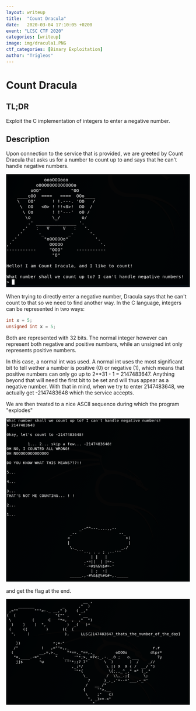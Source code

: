 ```yaml
---
layout: writeup
title:  "Count Dracula"
date:   2020-03-04 17:10:05 +0200
event: "LCSC CTF 2020"
categories: [writeup]
image: img/dracula1.PNG
ctf_categories: [Binary Exploitation]
author: "Trigleos"
---
```


# Count Dracula


## TL;DR
Exploit the C implementation of integers to enter a negative number.

## Description
Upon connection to the service that is provided, we are greeted by Count Dracula that asks us for a number to count up to and says that he can't handle negative numbers.

![dracula](img/dracula1.PNG)

When trying to directly enter a negative number, Dracula says that he can't count to that so we need to find another way.
In the C language, integers can be represented in two ways:
```C
int x = 5;
unsigned int x = 5;
```
Both are represented with 32 bits. The normal integer however can represent both negative and positive numbers, while an unsigned int only represents positive numbers.

In this case, a normal int was used. A normal int uses the most significant bit to tell wether a number is positive (0) or negative (1), which means that positive numbers can only go up to 2**31 - 1 = 2147483647. Anything beyond that will need the first bit to be set and will thus appear as a negative number. With that in mind, when we try to enter 2147483648, we actually get -2147483648 which the service accepts. 

We are then treated to a nice ASCII sequence during which the program "explodes" 

![ASCII sequence](img/dracula3.PNG)

and get the flag at the end.

![flag](img/dracula2.PNG)
